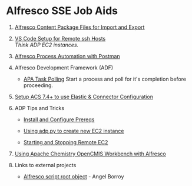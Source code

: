 # Alfresco SSE Job Aids

1. [Alfresco Content Package Files for Import and Export](https://github.com/gpreston-hyland/SSE-Job-Aids/tree/main/Alfresco%20Content%20Package%20(ACP))
1. [VS Code Setup for Remote ssh Hosts](https://github.com/gpreston-hyland/SSE-Job-Aids/tree/main/VS%20Code%20with%20Remote%20SSH)  
*Think ADP EC2 instances.*

1. [Alfresco Process Automation with Postman](https://github.com/gpreston-hyland/SSE-Job-Aids/tree/main/APA%20Postman)

1. Alfresco Development Framework (ADF)

   * [APA Task Polling](https://github.com/gpreston-hyland/pollingDemo) Start a process and poll for it's completion before proceeding.

1. [Setup ACS 7.4+ to use Elastic & Connector Configuration](./ACS-Elasticsearch-Config/)

1. ADP Tips and Tricks

   * [Install and Configure Prereqs](./ADP-Tips-Tricks/ADP-Prereqs/)

   * [Using adp.py to create new EC2 instance](./ADP-Tips-Tricks/ADP-EC2-Command-Line-Create/)

   * [Starting and Stopping Remote EC2](./ADP-Tips-Tricks/Start-Stop-Remote-EC2/)

1. [Using Apache Chemistry OpenCMIS Workbench with Alfresco](./OpenCMIS/)

1. Links to external projects

   * [Alfresco script root object](https://github.com/aborroy/alfresco-script-root-object) - Angel Borroy
